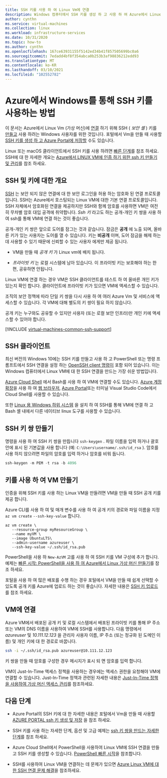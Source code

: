 ```yaml
---
title: SSH 키를 사용 하 여 Linux Vm에 연결
description: Windows 컴퓨터에서 SSH 키를 생성 하 고 사용 하 여 Azure에서 Linux 가상 머신에 연결 하는 방법을 알아봅니다.
author: cynthn
ms.service: virtual-machines
ms.collection: linux
ms.workload: infrastructure-services
ms.date: 10/31/2020
ms.topic: how-to
ms.author: cynthn
ms.openlocfilehash: 167ce63931155f5142ed34b41f857505699bc0a6
ms.sourcegitcommit: 7edadd4bf8f354abca0b253b3af98836212edd93
ms.translationtype: MT
ms.contentlocale: ko-KR
ms.lasthandoff: 03/10/2021
ms.locfileid: "102552782"
---
```

# <a name="how-to-use-ssh-keys-with-windows-on-azure"></a>Azure에서 Windows를 통해 SSH 키를 사용하는 방법

이 문서는 Azure에서 Linux Vm (가상 머신)에 [연결](#connect-to-your-vm) 하기 위해 SSH ( *보안 셸* ) 키를 [만들고](#create-an-ssh-key-pair) 사용 하려는 Windows 사용자를 위한 것입니다. 포털에서 Vm을 만들 때 사용할 [SSH 키를 생성 하 고 Azure Portal에 저장할](../ssh-keys-portal.md) 수도 있습니다.


Linux 또는 macOS 클라이언트에서 SSH 키를 사용 하려면 [빠른 단계](mac-create-ssh-keys.md)를 참조 하세요. SSH에 대 한 자세한 개요는 [Azure에서 LINUX VM에 인증 하기 위한 ssh 키 만들기 및 관리](create-ssh-keys-detailed.md)를 참조 하세요.

## <a name="overview-of-ssh-and-keys"></a>SSH 및 키에 대한 개요

[SSH](https://www.ssh.com/ssh/) 는 보안 되지 않은 연결에 대 한 보안 로그인을 허용 하는 암호화 된 연결 프로토콜입니다. SSH는 Azure에서 호스팅되는 Linux VM에 대한 기본 연결 프로토콜입니다. SSH 자체에서 암호화된 연결을 제공하지만 SSH와 함께 암호를 사용하면 VM은 여전히 무차별 암호 대입 공격에 취약합니다. *Ssh 키* 라고도 하는 공개-개인 키 쌍을 사용 하 여 ssh를 통해 VM에 연결 하는 것이 좋습니다. 

공개-개인 키 쌍은 앞으로 도어를 잠그는 것과 같습니다. 잠금은 **공개** 에 노출 되며, 올바른 키가 있는 사용자는 도어를 열 수 있습니다. 키는 **비공개** 이며, 도어 잠금을 해제 하는 데 사용할 수 있기 때문에 신뢰할 수 있는 사용자 에게만 제공 됩니다. 

- VM을 만들 때 *공개 키* 가 Linux vm에 배치 됩니다. 

- *프라이빗 키* 는 로컬 시스템에 남아 있습니다. 이 프라이빗 키는 보호해야 하는 한편, 공유하면 안됩니다.

Linux VM에 연결 하는 경우 VM은 SSH 클라이언트를 테스트 하 여 올바른 개인 키가 있는지 확인 합니다. 클라이언트에 프라이빗 키가 있으면 VM에 액세스할 수 있습니다. 

조직의 보안 정책에 따라 단일 키 쌍을 다시 사용 하 여 여러 Azure Vm 및 서비스에 액세스할 수 있습니다. 각 VM에 대해 별도의 키 쌍이 필요 하지 않습니다. 

공개 키는 누구와도 공유할 수 있지만 사용자 (또는 로컬 보안 인프라)만 개인 키에 액세스할 수 있어야 합니다.

[!INCLUDE [virtual-machines-common-ssh-support](../../../includes/virtual-machines-common-ssh-support.md)]

## <a name="ssh-clients"></a>SSH 클라이언트

최신 버전의 Windows 10에는 SSH 키를 만들고 사용 하 고 PowerShell 또는 명령 프롬프트에서 SSH 연결을 설정 하는 [OpenSSH client 명령이](https://blogs.msdn.microsoft.com/commandline/2018/03/07/windows10v1803/) 포함 되어 있습니다. 이는 Windows 컴퓨터에서 Linux VM에 대 한 SSH 연결을 만드는 가장 쉬운 방법입니다. 

[Azure Cloud Shell](../../cloud-shell/overview.md) 에서 Bash를 사용 하 여 VM에 연결할 수도 있습니다. [Azure 계정 확장](https://marketplace.visualstudio.com/items?itemName=ms-vscode.azure-account)을 사용 하 여 [웹 브라우저](https://shell.azure.com/bash), [Azure Portal](https://portal.azure.com)또는 터미널 Visual Studio Code에서 Cloud Shell를 사용할 수 있습니다.

또한 [Linux 용 Windows 하위 시스템](/windows/wsl/about) 을 설치 하 여 SSH를 통해 VM에 연결 하 고 Bash 셸 내에서 다른 네이티브 linux 도구를 사용할 수 있습니다.

## <a name="create-an-ssh-key-pair"></a>SSH 키 쌍 만들기

명령을 사용 하 여 SSH 키 쌍을 만듭니다 `ssh-keygen` . 파일 이름을 입력 하거나 괄호 안에 표시 된 기본값을 사용 합니다 (예: `C:\Users\username/.ssh/id_rsa` ).  암호를 사용 하지 않으려면 파일의 암호를 입력 하거나 암호를 비워 둡니다. 

```powershell
ssh-keygen -m PEM -t rsa -b 4096
```

## <a name="create-a-vm-using-your-key"></a>키를 사용 하 여 VM 만들기

인증을 위해 SSH 키를 사용 하는 Linux VM을 만들려면 VM을 만들 때 SSH 공개 키를 제공 합니다.

Azure CLI를 사용 하 여 및 매개 변수를 사용 하 여 공개 키의 경로와 파일 이름을 지정 `az vm create` `--ssh-key-value` 합니다.

```azurecli
az vm create \
   --resource-group myResourceGroup \
   --name myVM \
   --image UbuntuLTS\
   --admin-username azureuser \
   --ssh-key-value ~/.ssh/id_rsa.pub
```

PowerShell을 사용 하 `New-AzVM` 고를 사용 하 여 SSH 키를 VM 구성에 추가 합니다. 예제는 [빠른 시작: PowerShell을 사용 하 여 Azure에서 Linux 가상 머신 만들기](quick-create-powershell.md)를 참조 하세요.

포털을 사용 하 여 많은 배포를 수행 하는 경우 포털에서 VM을 만들 때 쉽게 선택할 수 있도록 공개 키를 Azure에 업로드 하는 것이 좋습니다. 자세한 내용은 [SSH 키 업로드](../ssh-keys-portal.md#upload-an-ssh-key)를 참조 하세요.


## <a name="connect-to-your-vm"></a>VM에 연결

Azure VM에서 배포된 공개 키 및 로컬 시스템에서 배포된 프라이빗 키를 통해 IP 주소 또는 VM의 DNS 이름을 사용하여 VM에 SSH를 사용합니다. 다음 명령에서 *azureuser* 및 *10.111.12.123* 을 관리자 사용자 이름, IP 주소 (또는 정규화 된 도메인 이름) 및 개인 키에 대 한 경로로 바꿉니다.

```bash
ssh -i ~/.ssh/id_rsa.pub azureuser@10.111.12.123
```

키 쌍을 만들 때 암호를 구성한 경우 메시지가 표시 되 면 암호를 입력 합니다.

VM이 Just-In-Time 액세스 정책을 사용하는 경우에는 액세스 권한을 요청해야 VM에 연결할 수 있습니다. Just-In-Time 정책과 관련된 자세한 내용은 [Just-In-Time 정책을 사용하여 가상 머신 액세스 관리](../../security-center/security-center-just-in-time.md)를 참조하세요.


## <a name="next-steps"></a>다음 단계

- Azure Portal의 SSH 키에 대 한 자세한 내용은 포털에서 Vm을 만들 때 사용할 [AZURE PORTAL ssh 키 생성 및 저장](../ssh-keys-portal.md) 을 참조 하세요.

- SSH 키를 사용 하는 자세한 단계, 옵션 및 고급 예제는 [ssh 키 쌍을 만드는 자세한 단계](create-ssh-keys-detailed.md)를 참조 하세요.

- Azure Cloud Shell에서 PowerShell을 사용하여 Linux VM에 SSH 연결을 만들고 SSH 키를 생성할 수 있습니다. [PowerShell 빠른 시작](../../cloud-shell/quickstart-powershell.md#ssh)을 참조합니다.

- SSH를 사용하여 Linux VM을 연결하는 데 문제가 있으면 [Azure Linux VM에 대한 SSH 연결 문제 해결](../troubleshooting/troubleshoot-ssh-connection.md?toc=/azure/virtual-machines/linux/toc.json)을 참조하세요.
